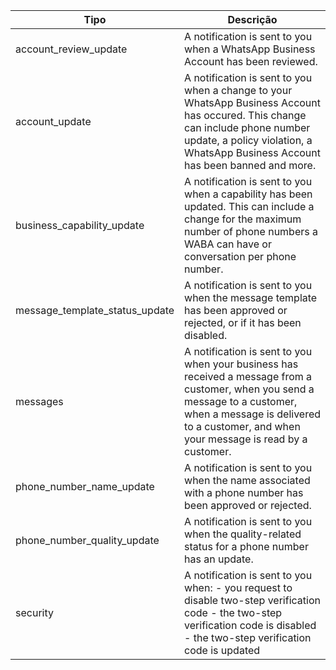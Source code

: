 |Tipo|Descrição|
|--------------|----------------|
|account_review_update|A notification is sent to you when a WhatsApp Business Account has been reviewed.|
| account_update | A notification is sent to you when a change to your WhatsApp Business Account has occured. This change can include phone number update, a policy violation, a WhatsApp Business Account has been banned and more.|
| business_capability_update | A notification is sent to you when a capability has been updated. This can include a change for the maximum number of phone numbers a WABA can have or conversation per phone number.|
|message_template_status_update|A notification is sent to you when the message template has been approved or rejected, or if it has been disabled.|
|messages|A notification is sent to you when your business has received a message from a customer, when you send a message to a customer, when a message is delivered to a customer, and when your message is read by a customer.|
|phone_number_name_update|A notification is sent to you when the name associated with a phone number has been approved or rejected.|
|phone_number_quality_update|A notification is sent to you when the quality-related status for a phone number has an update.|
|security| A notification is sent to you when: - you request to disable two-step verification code - the two-step verification code is disabled - the two-step verification code is updated |
